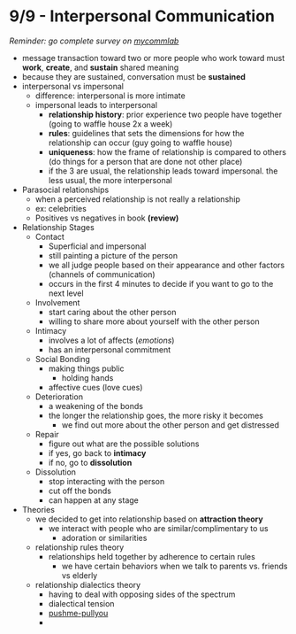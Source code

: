 # 9/9 - Interpersonal Communication
*Reminder: go complete survey on [mycommlab](http://www.pearsonmylabandmastering.com/northamerica/mycommunicationlab/)*
- message transaction toward two or more people who work toward must **work**, **create**, and **sustain** shared meaning 
- because they are sustained, conversation must be **sustained**  
- interpersonal vs impersonal
	+ difference: interpersonal is more intimate
	+ impersonal leads to interpersonal
		* **relationship history**: prior experience two people have together  (going to waffle house 2x a week)
		* **rules**: guidelines that sets the dimensions for how the relationship can occur (guy going to waffle  house)
		* **uniqueness**: how the frame of relationship is compared to others (do things for a person that  are done not other place)
		* if the 3 are usual, the relationship leads toward impersonal.  the less usual, the more interpersonal
-  Parasocial relationships
	+ when a perceived relationship is not really a relationship
	+ ex: celebrities
	+ Positives vs negatives in book **(review)**
-  Relationship Stages
	+ Contact
		* Superficial and impersonal
		* still painting a picture of the person
		* we all judge people based on their appearance and other factors (channels of communication)
		* occurs in the first 4 minutes to decide if you want to go to the next level
	+ Involvement
		* start caring about the other person
		* willing to share more about yourself with the other person
	+ Intimacy 
		* involves a lot of affects (*emotions*)
		* has an interpersonal commitment
	+ Social Bonding
		* making things public
			- holding hands
		*  affective cues (love cues)
	+  Deterioration
		* a weakening of the bonds
		* the longer the relationship goes, the more risky it becomes
			- we find out more about the other person and get distressed
	+ Repair
		* figure out what are the possible solutions
		* if yes, go back to **intimacy**
		* if no, go to **dissolution**
	+ Dissolution  
		* stop interacting with the person
		* cut off the bonds
		* can happen at any stage
- Theories
	+ we decided to get into relationship based on **attraction theory**
		* we interact with people who are similar/complimentary to us
			- adoration or similarities
	+ relationship rules theory
		* relationships held together by adherence to certain rules
			- we have certain behaviors when we talk to parents vs. friends vs elderly
	+ relationship dialectics theory
		* having to deal with opposing sides of the spectrum
		* dialectical tension
		* [pushme-pullyou](https://www.google.com/search?q=push+me+pull+you&espv=2&biw=720&bih=757&source=lnms&tbm=isch&sa=X&ei=mT0PVOLtKtDDggSvpoLIBw&ved=0CAYQ_AUoAQ#imgdii=_)
		* 